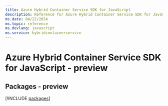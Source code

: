 ```yaml
---
title: Azure Hybrid Container Service SDK for JavaScript
description: Reference for Azure Hybrid Container Service SDK for JavaScript
ms.date: 04/22/2024
ms.topic: reference
ms.devlang: javascript
ms.service: hybridcontainerservice
---
```

# Azure Hybrid Container Service SDK for JavaScript - preview
## Packages - preview
[!INCLUDE [packages](hybrid-container-service-index.md)]